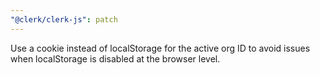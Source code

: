 ```yaml
---
"@clerk/clerk-js": patch
---
```


Use a cookie instead of localStorage for the active org ID to avoid issues when localStorage is disabled at the browser level.
